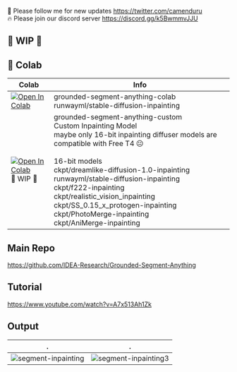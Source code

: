 🐣 Please follow me for new updates https://twitter.com/camenduru <br />
🔥 Please join our discord server https://discord.gg/k5BwmmvJJU

## 🚦 WIP 🚦

## 🦒 Colab 

| Colab | Info
| --- | --- |
[![Open In Colab](https://colab.research.google.com/assets/colab-badge.svg)](https://colab.research.google.com/github/camenduru/grounded-segment-anything-colab/blob/main/grounded-segment-anything-colab.ipynb) | grounded-segment-anything-colab <br /> runwayml/stable-diffusion-inpainting
[![Open In Colab](https://colab.research.google.com/assets/colab-badge.svg)](https://colab.research.google.com/github/camenduru/grounded-segment-anything-colab/blob/main/grounded-segment-anything-custom.ipynb) <br /> 🚦 WIP 🚦 | grounded-segment-anything-custom <br /> Custom Inpainting Model <br /> maybe only 16-bit inpainting diffuser models are compatible with Free T4 😐 <br /> <br /> 16-bit models <br /> ckpt/dreamlike-diffusion-1.0-inpainting <br /> runwayml/stable-diffusion-inpainting <br /> ckpt/f222-inpainting <br /> ckpt/realistic_vision_inpainting <br /> ckpt/SS_0.15_x_protogen-inpainting <br /> ckpt/PhotoMerge-inpainting <br /> ckpt/AniMerge-inpainting

## Main Repo
https://github.com/IDEA-Research/Grounded-Segment-Anything

## Tutorial
https://www.youtube.com/watch?v=A7x513Ah1Zk

## Output
| . | .
| --- | --- |
![segment-inpainting](https://user-images.githubusercontent.com/54370274/230939654-6e667075-1c5c-4e91-9720-69631cd259dc.png) | ![segment-inpainting3](https://user-images.githubusercontent.com/54370274/231049649-a0c57991-ec04-4d2d-a10d-cca75ab92a13.png)
